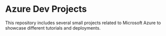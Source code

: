 # Azure Dev Projects

This repository includes several small projects related to Microsoft Azure to showcase different tutorials and deployments.
